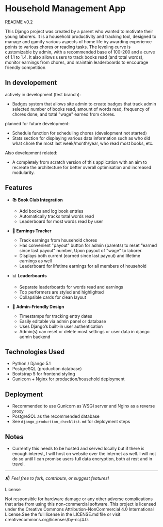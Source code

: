 # Household Management App
README v0.2

This Django project was created by a parent who wanted to motivate their young laborers. It is a household productivity and tracking tool, designed to manage and gamify various aspects of home life by awarding experience points to various chores or reading tasks. The leveling curve is customizable by admin, with a recommended base of 100-200 and a curve of 1.1 to 1.4. 
It also allows users to track books read (and total words), monitor earnings from chores, and maintain leaderboards to encourage friendly competition.

## In developement 

actively in development (test branch):
- Badges system that allows site admin to create badges that track admin selected number of books read, amount of words read, frequency of chores done, and total "wage" earned from chores. 

planned for future development:
- Schedule function for scheduling chores (development not started)
- Stats section for displaying various data information such as who did what chore the most last week/month/year, who read most books, etc. 

Also development related:
- A completely from scratch version of this application with an aim to recreate the architecture for better overall optimisation and increased modularity.

## Features

- 📚 **Book Club Integration**

  - Add books and log book entries
  - Automatically tracks total words read
  - Leaderboard for most words read by user

- 💸 **Earnings Tracker**

  - Track earnings from household chores
  - Has convenient "payout" button for admin (parents) to reset "earned since last payout" number, Upon payout of "wage" to laborer.
  - Displays both current (earned since last payout) and lifetime earnings as well
  - Leaderboard for lifetime earnings for all members of household

- 📊 **Leaderboards**

  - Separate leaderboards for words read and earnings
  - Top performers are styled and highlighted
  - Collapsible cards for clean layout

- 🧠 **Admin-Friendly Design**

  - Timestamps for tracking entry dates
  - Easily editable via admin panel or database
  - Uses Django’s built-in user authentication
  - Admin(s) can reset or delete most settings or user data in django admin backend

## Technologies Used

- Python / Django 5.1
- PostgreSQL (production database)
- Bootstrap 5 for frontend styling
- Gunicorn + Nginx for production/household deployment


## Deployment

- Recommended to use Gunicorn as WSGI server and Nginx as a reverse proxy
- PostgreSQL as the recommended database
- See `django_production_checklist.md` for deployment steps

## Notes

- Currently this needs to be hosted and served locally but if there is enough interest, I will host on website over the internet as well. I will not do so until I can promise users full data encryption, both at rest and in travel. 

---

📬 *Feel free to fork, contribute, or suggest features!*

License

Not responsible for hardware damage or any other adverse complications that arise from using this non-commercial software.
This project is licensed under the Creative Commons Attribution-NonCommercial 4.0 International License.See the full license in the LICENSE.md file or visit creativecommons.org/licenses/by-nc/4.0.

